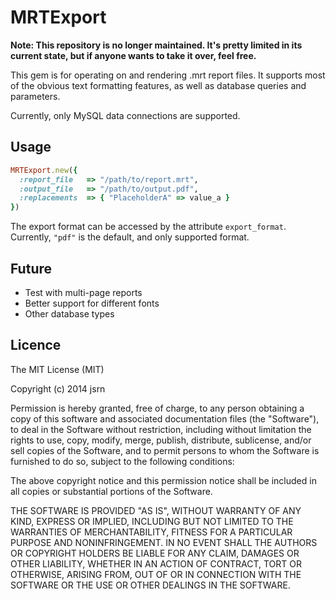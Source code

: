 # MRTExport

**Note: This repository is no longer maintained. It's pretty limited in its current state, but if anyone wants to take it over, feel free.**

This gem is for operating on and rendering .mrt report files. It supports most of the obvious text formatting features, as well as database queries and parameters.

Currently, only MySQL data connections are supported.

## Usage

```ruby
MRTExport.new({
  :report_file   => "/path/to/report.mrt",
  :output_file   => "/path/to/output.pdf",
  :replacements  => { "PlaceholderA" => value_a }
})
```

The export format can be accessed by the attribute `export_format`. Currently, `"pdf"` is the default, and only supported format.

## Future

 - Test with multi-page reports
 - Better support for different fonts
 - Other database types

## Licence

The MIT License (MIT)

Copyright (c) 2014 jsrn

Permission is hereby granted, free of charge, to any person obtaining a copy
of this software and associated documentation files (the "Software"), to deal
in the Software without restriction, including without limitation the rights
to use, copy, modify, merge, publish, distribute, sublicense, and/or sell
copies of the Software, and to permit persons to whom the Software is
furnished to do so, subject to the following conditions:

The above copyright notice and this permission notice shall be included in
all copies or substantial portions of the Software.

THE SOFTWARE IS PROVIDED "AS IS", WITHOUT WARRANTY OF ANY KIND, EXPRESS OR
IMPLIED, INCLUDING BUT NOT LIMITED TO THE WARRANTIES OF MERCHANTABILITY,
FITNESS FOR A PARTICULAR PURPOSE AND NONINFRINGEMENT. IN NO EVENT SHALL THE
AUTHORS OR COPYRIGHT HOLDERS BE LIABLE FOR ANY CLAIM, DAMAGES OR OTHER
LIABILITY, WHETHER IN AN ACTION OF CONTRACT, TORT OR OTHERWISE, ARISING FROM,
OUT OF OR IN CONNECTION WITH THE SOFTWARE OR THE USE OR OTHER DEALINGS IN
THE SOFTWARE.
